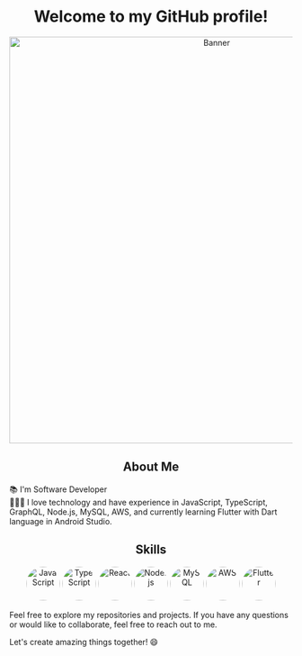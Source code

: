 <h1 align="center">Welcome to my GitHub profile!</h1>
<p align="center">
  <img src="https://cdn.discordapp.com/attachments/917183221375049728/945738819527909386/background.png" alt="Banner" width="722">
</p>

<div align="center">
  <h2>About Me</h2>
</div>
<p>
  📚 I'm Software Developer<br>
  👩🏻‍💻 I love technology and have experience in JavaScript, TypeScript, GraphQL, Node.js, MySQL, AWS, and currently learning Flutter with Dart language in Android Studio.
</p>

<div align="center">
  <h2>Skills</h2>
</div>
<p align="center">
  <img src="https://cdn.iconscout.com/icon/free/png-256/javascript-2752148-2284965.png" alt="JavaScript" width="60px" style="border-radius: 50%;">
  <img src="https://cdn.iconscout.com/icon/free/png-256/typescript-1174965.png" alt="TypeScript" width="60px" style="border-radius: 50%;">
  <img src="https://cdn.iconscout.com/icon/free/png-256/react-1-282599.png" alt="React" width="60px" style="border-radius: 50%;">
  <img src="https://cdn.iconscout.com/icon/free/png-256/nodejs-6-569582.png" alt="Node.js" width="60px" style="border-radius: 50%;">
  <img src="https://cdn.iconscout.com/icon/free/png-256/mysql-19-1174939.png" alt="MySQL" width="60px" style="border-radius: 50%;">
  <img src="https://cdn.iconscout.com/icon/free/png-256/amazon-web-services-2-1174997.png" alt="AWS" width="60px" style="border-radius: 50%;">
  <img src="https://cdn.iconscout.com/icon/free/png-256/flutter-2038877-1720090.png" alt="Flutter" width="60px" style="border-radius: 50%;">
</p>

Feel free to explore my repositories and projects. If you have any questions or would like to collaborate, feel free to reach out to me.

Let's create amazing things together! 😄

